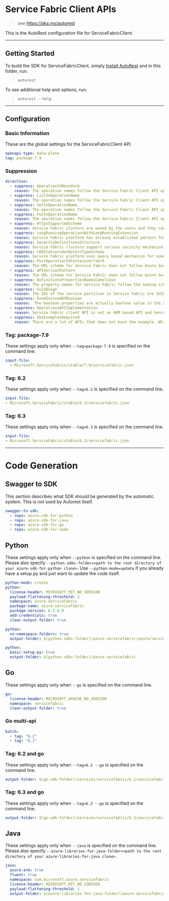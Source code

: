 # Service Fabric Client APIs

> see https://aka.ms/autorest

This is the AutoRest configuration file for ServiceFabricClient.

---

## Getting Started

To build the SDK for ServiceFabricClient, simply [Install AutoRest](https://aka.ms/autorest/install) and in this folder, run:

> `autorest`

To see additional help and options, run:

> `autorest --help`

---

## Configuration

### Basic Information

These are the global settings for the ServiceFabricClient API.

``` yaml
openapi-type: data-plane
tag: package-7.9
```

### Suppression

``` yaml
directive:
  - suppress: OperationIdNounVerb
    reason: The operation names follow the Service Fabric Client API operation names from the existing .NET SDK.
  - suppress: ListInOperationName
    reason: The operation names follow the Service Fabric Client API operation names from the existing .NET SDK.
  - suppress: GetInOperationName
    reason: The operation names follow the Service Fabric Client API operation names from the existing .NET SDK.    
  - suppress: PutInOperationName
    reason: The operation names follow the Service Fabric Client API operation names from the existing .NET SDK.
  - suppress: HttpsSupportedScheme
    reason: Service Fabric clusters are owned by the users and they can be configured to have a secure or un-secure client connection endpoint.    
  - suppress: LongRunningOperationsWithLongRunningExtension
    reason: Service Fabric platform has already established pattern for paged responses based on ContinuationToken parameter.
  - suppress: SecurityDefinitionsStructure
    reason: Service Fabric clusters support various security mechanism for the REST endpoint, this includes certificate, Kerberos, AD, AAD and others. The documentation for the REST API includes information on how to authenticate to the cluster endpoint secured with different mechanisms.
  - suppress: LROStatusCodesReturnTypeSchema
    reason: Service Fabric platform uses query based mechanism for some of the long running operations.
  - suppress: PostOperationIdContainsUrlVerb
    reason: The URL scheme for Service Fabric does not follow Azure Service rules. Service Fabric supports various functions on different entities that are modeled using POST.
  - suppress: APIVersionPattern
    reason: The URL scheme for Service Fabric does not follow Azure Service rules. Service Fabric supports various functions on different entities that are modeled using POST.
  - suppress: DefinitionsPropertiesNamesCamelCase
    reason: The property names for Service Fabric follow the naming scheme of existing property names in our client SDK and concepts. 
  - suppress: GuidUsage
    reason: The IDs of the service partition in Service Fabric are GUIDs.
  - suppress: EnumInsteadOfBoolean
    reason:  The boolean properties are actually boolean value in the Service Fabric's application model.
  - suppress: OperationsAPIImplementation
    reason: Service Fabric client API is not an ARM based API and hence this rule is not applicable.
  - suppress: XmsExamplesRequired
    reason: There are a lot of APIs that does not have the example. While it is being worked upon disabling this to ensure that we catch and fix other violations

```


### Tag: package-7.9

These settings apply only when `--tag=package-7.9` is specified on the command line.

```yaml $(tag) == 'package-7.9'
input-file:
  - Microsoft.ServiceFabric/stable/7.9/servicefabric.json
```
### Tag: 6.2

These settings apply only when `--tag=6.2` is specified on the command line.

``` yaml $(tag) == '6.2'
input-file:
- Microsoft.ServiceFabric/stable/6.2/servicefabric.json

```

### Tag: 6.3

These settings apply only when `--tag=6.3` is specified on the command line.

``` yaml $(tag) == '6.3'
input-file:
- Microsoft.ServiceFabric/stable/6.3/servicefabric.json

```

---

# Code Generation

## Swagger to SDK

This section describes what SDK should be generated by the automatic system.
This is not used by Autorest itself.

``` yaml $(swagger-to-sdk)
swagger-to-sdk:
  - repo: azure-sdk-for-python
  - repo: azure-sdk-for-java
  - repo: azure-sdk-for-go
  - repo: azure-sdk-for-node
```

## Python

These settings apply only when `--python` is specified on the command line.
Please also specify `--python-sdks-folder=<path to the root directory of your azure-sdk-for-python clone>`.
Use `--python-mode=update` if you already have a setup.py and just want to update the code itself.

``` yaml $(python)
python-mode: create
python:
  license-header: MICROSOFT_MIT_NO_VERSION
  payload-flattening-threshold: 2
  namespace: azure.servicefabric
  package-name: azure-servicefabric
  package-version: 6.3.0.0
  add-credentials: true
  clear-output-folder: true
```

``` yaml $(python) && $(python-mode) == 'update'
python:
  no-namespace-folders: true
  output-folder: $(python-sdks-folder)/azure-servicefabric/azure/servicefabric
```

``` yaml $(python) && $(python-mode) == 'create'
python:
  basic-setup-py: true
  output-folder: $(python-sdks-folder)/azure-servicefabric
```

## Go

These settings apply only when `--go` is specified on the command line.

``` yaml $(go)
go:
  license-header: MICROSOFT_APACHE_NO_VERSION
  namespace: servicefabric
  clear-output-folder: true
```

### Go multi-api

``` yaml $(go) && $(multiapi)
batch:
  - tag: "6.2"
  - tag: "6.3"
```

### Tag: 6.2 and go

These settings apply only when `--tag=6.2 --go` is specified on the command line.

``` yaml $(tag) == '6.2' && $(go)
output-folder: $(go-sdk-folder)/services/servicefabric/6.2/servicefabric
```

### Tag: 6.3 and go

These settings apply only when `--tag=6.3 --go` is specified on the command line.

``` yaml $(tag) == '6.2' && $(go)
output-folder: $(go-sdk-folder)/services/servicefabric/6.3/servicefabric
```

## Java

These settings apply only when `--java` is specified on the command line.
Please also specify `--azure-libraries-for-java-folder=<path to the root directory of your azure-libraries-for-java clone>`.

``` yaml $(java)
java:
  azure-arm: true
  fluent: true
  namespace: com.microsoft.azure.servicefabric
  license-header: MICROSOFT_MIT_NO_CODEGEN
  payload-flattening-threshold: 1
  output-folder: $(azure-libraries-for-java-folder)/azure-servicefabric
```
